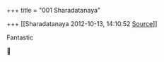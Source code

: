 +++
title = "001 Sharadatanaya"

+++
[[Sharadatanaya	2012-10-13, 14:10:52 [Source](https://groups.google.com/g/bvparishat/c/lNAp16trDS8)]]



  
Fantastic  



